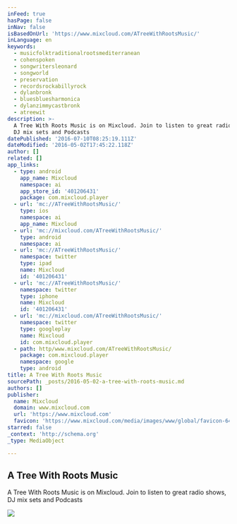```yaml
---
inFeed: true
hasPage: false
inNav: false
isBasedOnUrl: 'https://www.mixcloud.com/ATreeWithRootsMusic/'
inLanguage: en
keywords:
  - musicfolktraditionalrootsmediterranean
  - cohenspoken
  - songwritersleonard
  - songworld
  - preservation
  - recordsrockabillyrock
  - dylanbronk
  - bluesbluesharmonica
  - dylanzimmycastbronk
  - atreewit
description: >-
  A Tree With Roots Music is on Mixcloud. Join to listen to great radio shows,
  DJ mix sets and Podcasts
datePublished: '2016-07-10T08:25:19.111Z'
dateModified: '2016-05-02T17:45:22.118Z'
author: []
related: []
app_links:
  - type: android
    app_name: Mixcloud
    namespace: ai
    app_store_id: '401206431'
    package: com.mixcloud.player
  - url: 'mc://ATreeWithRootsMusic/'
    type: ios
    namespace: ai
    app_name: Mixcloud
  - url: 'mc://mixcloud.com/ATreeWithRootsMusic/'
    type: android
    namespace: ai
  - url: 'mc://ATreeWithRootsMusic/'
    namespace: twitter
    type: ipad
    name: Mixcloud
    id: '401206431'
  - url: 'mc://ATreeWithRootsMusic/'
    namespace: twitter
    type: iphone
    name: Mixcloud
    id: '401206431'
  - url: 'mc://mixcloud.com/ATreeWithRootsMusic/'
    namespace: twitter
    type: googleplay
    name: Mixcloud
    id: com.mixcloud.player
  - path: http/www.mixcloud.com/ATreeWithRootsMusic/
    package: com.mixcloud.player
    namespace: google
    type: android
title: A Tree With Roots Music
sourcePath: _posts/2016-05-02-a-tree-with-roots-music.md
authors: []
publisher:
  name: Mixcloud
  domain: www.mixcloud.com
  url: 'https://www.mixcloud.com'
  favicon: 'https://www.mixcloud.com/media/images/www/global/favicon-64.png'
starred: false
_context: 'http://schema.org'
_type: MediaObject

---
```

<article style=""><h1>A Tree With Roots Music</h1><p>A Tree With Roots Music is on Mixcloud. Join to listen to great radio shows, DJ mix sets and Podcasts</p><img src="https://thumbnailer.mixcloud.com/unsafe/600x600/profile/9/c/6/5/3637-a2ee-42c2-ad7a-8731cd704b0b.png" /></article>